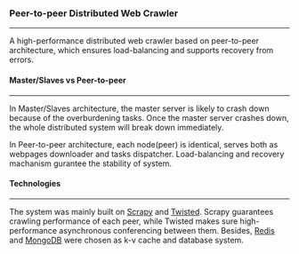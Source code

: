 ### Peer-to-peer Distributed Web Crawler
---

A high-performance distributed web crawler based on peer-to-peer architecture, which ensures load-balancing and supports recovery from errors.


#### Master/Slaves vs Peer-to-peer
---

In Master/Slaves architecture, the master server is likely to crash down because of the overburdening tasks. Once the master server crashes down, the whole distributed system will break down immediately.

In Peer-to-peer architecture, each node(peer) is identical, serves both as webpages downloader and tasks dispatcher. Load-balancing and recovery machanism gurantee the stability of system.


#### Technologies
---

The system was mainly built on [Scrapy](http://scrapy.org) and [Twisted](https://twistedmatrix.com). Scrapy guarantees crawling performance of each peer, while Twisted makes sure high-performance asynchronous conferencing between them. Besides, [Redis](http://redis.io) and [MongoDB](https://www.mongodb.org) were chosen as k-v cache and database system.